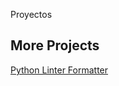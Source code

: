 Proyectos

## More Projects

[Python Linter Formatter](https://github.com/Paulitos/python-linter-formatter)
